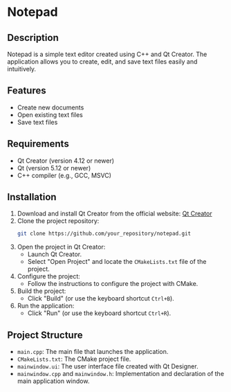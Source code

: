 # Notepad

## Description

Notepad is a simple text editor created using C++ and Qt Creator. The application allows you to create, edit, and save text files easily and intuitively.

## Features

- Create new documents
- Open existing text files
- Save text files

## Requirements

- Qt Creator (version 4.12 or newer)
- Qt (version 5.12 or newer)
- C++ compiler (e.g., GCC, MSVC)

## Installation

1. Download and install Qt Creator from the official website: [Qt Creator](https://www.qt.io/download)
2. Clone the project repository:
    ```bash
    git clone https://github.com/your_repository/notepad.git
    ```
3. Open the project in Qt Creator:
    - Launch Qt Creator.
    - Select "Open Project" and locate the `CMakeLists.txt` file of the project.
4. Configure the project:
    - Follow the instructions to configure the project with CMake.
5. Build the project:
    - Click "Build" (or use the keyboard shortcut `Ctrl+B`).
6. Run the application:
    - Click "Run" (or use the keyboard shortcut `Ctrl+R`).

## Project Structure

- `main.cpp`: The main file that launches the application.
- `CMakeLists.txt`: The CMake project file.
- `mainwindow.ui`: The user interface file created with Qt Designer.
- `mainwindow.cpp` and `mainwindow.h`: Implementation and declaration of the main application window.

